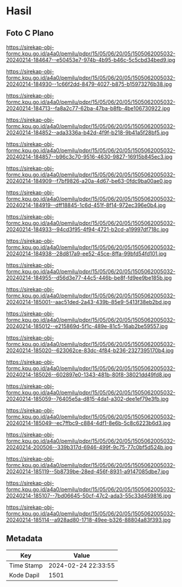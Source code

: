 # Hasil

## Foto C Plano

https://sirekap-obj-formc.kpu.go.id/a4a0/pemilu/pdpr/15/05/06/20/05/1505062005032-20240214-184647--e50453e7-974b-4b95-b46c-5c5cbd34bed9.jpg

https://sirekap-obj-formc.kpu.go.id/a4a0/pemilu/pdpr/15/05/06/20/05/1505062005032-20240214-184930--1c66f2dd-8479-4027-b875-b15973276b38.jpg

https://sirekap-obj-formc.kpu.go.id/a4a0/pemilu/pdpr/15/05/06/20/05/1505062005032-20240214-184713--fa8a2c77-62ba-47ba-b8fb-4be106730922.jpg

https://sirekap-obj-formc.kpu.go.id/a4a0/pemilu/pdpr/15/05/06/20/05/1505062005032-20240214-184852--ada3336a-b42d-4f9f-b218-9b41a5f28bf5.jpg

https://sirekap-obj-formc.kpu.go.id/a4a0/pemilu/pdpr/15/05/06/20/05/1505062005032-20240214-184857--b96c3c70-9516-4630-9827-16915b845ec3.jpg

https://sirekap-obj-formc.kpu.go.id/a4a0/pemilu/pdpr/15/05/06/20/05/1505062005032-20240214-184909--f7bf9826-a20a-4d67-be63-0fdc9ba00ae0.jpg

https://sirekap-obj-formc.kpu.go.id/a4a0/pemilu/pdpr/15/05/06/20/05/1505062005032-20240214-184919--dff18845-1c6d-451f-8f14-972ec396e0b4.jpg

https://sirekap-obj-formc.kpu.go.id/a4a0/pemilu/pdpr/15/05/06/20/05/1505062005032-20240214-184933--94cd3f95-4f94-4721-b2cd-a19997df718c.jpg

https://sirekap-obj-formc.kpu.go.id/a4a0/pemilu/pdpr/15/05/06/20/05/1505062005032-20240214-184938--28d817a9-ee52-45ce-8ffa-99bfd54fd101.jpg

https://sirekap-obj-formc.kpu.go.id/a4a0/pemilu/pdpr/15/05/06/20/05/1505062005032-20240214-184955--d56d3e77-44c5-446b-be8f-fd9ee9be185b.jpg

https://sirekap-obj-formc.kpu.go.id/a4a0/pemilu/pdpr/15/05/06/20/05/1505062005032-20240214-185001--aac51ded-2a43-439b-85e9-5413f38eb2bd.jpg

https://sirekap-obj-formc.kpu.go.id/a4a0/pemilu/pdpr/15/05/06/20/05/1505062005032-20240214-185012--e215869d-5f1c-489e-81c5-16ab2be59557.jpg

https://sirekap-obj-formc.kpu.go.id/a4a0/pemilu/pdpr/15/05/06/20/05/1505062005032-20240214-185020--623062ce-83dc-4f84-b236-2327395170b4.jpg

https://sirekap-obj-formc.kpu.go.id/a4a0/pemilu/pdpr/15/05/06/20/05/1505062005032-20240214-185026--602897e0-1343-481b-80f8-38021dd49fd8.jpg

https://sirekap-obj-formc.kpu.go.id/a4a0/pemilu/pdpr/15/05/06/20/05/1505062005032-20240214-185059--76405e5a-d815-4da1-a302-dee1ef79e3fb.jpg

https://sirekap-obj-formc.kpu.go.id/a4a0/pemilu/pdpr/15/05/06/20/05/1505062005032-20240214-185049--ec7ffbc9-c884-4df1-8e6b-5c8c6223b6d3.jpg

https://sirekap-obj-formc.kpu.go.id/a4a0/pemilu/pdpr/15/05/06/20/05/1505062005032-20240214-200506--339b317d-6946-499f-9c75-77c0bf5d524b.jpg

https://sirekap-obj-formc.kpu.go.id/a4a0/pemilu/pdpr/15/05/06/20/05/1505062005032-20240214-185119--5b8739be-28ed-456f-8931-a9147085dbe7.jpg

https://sirekap-obj-formc.kpu.go.id/a4a0/pemilu/pdpr/15/05/06/20/05/1505062005032-20240214-185107--7bd06645-50cf-47c2-ada3-55c33d459816.jpg

https://sirekap-obj-formc.kpu.go.id/a4a0/pemilu/pdpr/15/05/06/20/05/1505062005032-20240214-185114--a928ad80-1718-49ee-b326-88804a83f393.jpg


## Metadata

| Key        | Value               |
| ---------- | ------------------- |
| Time Stamp | 2024-02-24 22:33:55 |
| Kode Dapil | 1501                |



